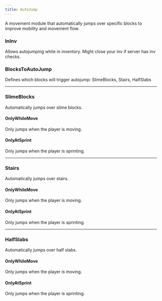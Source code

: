 ```yaml
---
title: AutoJump
---
```

A movement module that automatically jumps over specific blocks to improve mobility and movement flow.

### InInv  
Allows autojumping while in inventory. Might close your inv if server has inv checks.

### BlocksToAutoJump  
Defines which blocks will trigger autojump: SlimeBlocks, Stairs, HalfSlabs

---
### SlimeBlocks  
Automatically jumps over slime blocks.

#### OnlyWhileMove  
Only jumps when the player is moving.

#### OnlyAtSprint  
Only jumps when the player is sprinting.

---
### Stairs  
Automatically jumps over stairs.

#### OnlyWhileMove  
Only jumps when the player is moving.

#### OnlyAtSprint  
Only jumps when the player is sprinting.

---
### HalfSlabs  
Automatically jumps over half slabs.

#### OnlyWhileMove  
Only jumps when the player is moving.

#### OnlyAtSprint  
Only jumps when the player is sprinting.